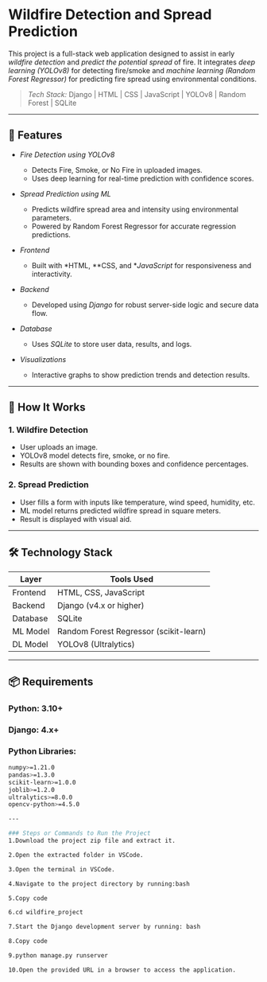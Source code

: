 # Wildfire Detection and Spread Prediction

This project is a full-stack web application designed to assist in early *wildfire detection* and *predict the potential spread* of fire. It integrates *deep learning (YOLOv8)* for detecting fire/smoke and *machine learning (Random Forest Regressor)* for predicting fire spread using environmental conditions.

> *Tech Stack:* Django | HTML | CSS | JavaScript | YOLOv8 | Random Forest | SQLite

---

## 🚀 Features

- *Fire Detection using YOLOv8*
  - Detects Fire, Smoke, or No Fire in uploaded images.
  - Uses deep learning for real-time prediction with confidence scores.

- *Spread Prediction using ML*
  - Predicts wildfire spread area and intensity using environmental parameters.
  - Powered by Random Forest Regressor for accurate regression predictions.

- *Frontend*
  - Built with *HTML, **CSS, and **JavaScript* for responsiveness and interactivity.

- *Backend*
  - Developed using *Django* for robust server-side logic and secure data flow.

- *Database*
  - Uses *SQLite* to store user data, results, and logs.

- *Visualizations*
  - Interactive graphs to show prediction trends and detection results.

---

## 🧠 How It Works

### 1. Wildfire Detection
- User uploads an image.
- YOLOv8 model detects fire, smoke, or no fire.
- Results are shown with bounding boxes and confidence percentages.

### 2. Spread Prediction
- User fills a form with inputs like temperature, wind speed, humidity, etc.
- ML model returns predicted wildfire spread in square meters.
- Result is displayed with visual aid.

---

## 🛠 Technology Stack

| Layer      | Tools Used                            |
|------------|----------------------------------------|
| Frontend   | HTML, CSS, JavaScript                  |
| Backend    | Django (v4.x or higher)                |
| Database   | SQLite                                 |
| ML Model   | Random Forest Regressor (scikit-learn) |
| DL Model   | YOLOv8 (Ultralytics)                   |

---

## 📦 Requirements

### Python: 3.10+  
### Django: 4.x+

### Python Libraries:
```bash
numpy>=1.21.0  
pandas>=1.3.0  
scikit-learn>=1.0.0  
joblib>=1.2.0  
ultralytics>=8.0.0  
opencv-python>=4.5.0

---

### Steps or Commands to Run the Project
1.Download the project zip file and extract it.

2.Open the extracted folder in VSCode.

3.Open the terminal in VSCode.

4.Navigate to the project directory by running:bash

5.Copy code

6.cd wildfire_project

7.Start the Django development server by running: bash

8.Copy code

9.python manage.py runserver  

10.Open the provided URL in a browser to access the application.
